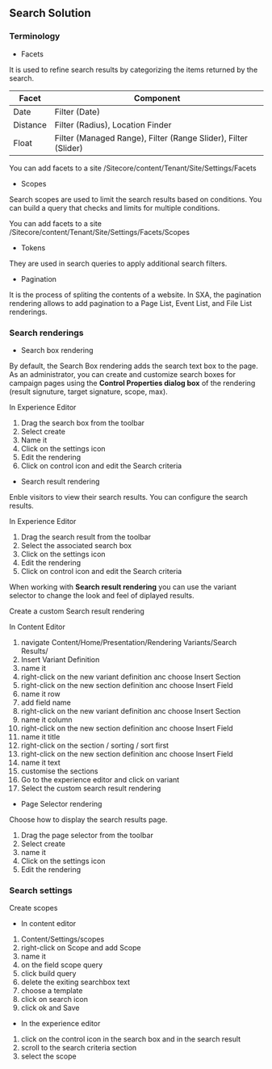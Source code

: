 ## Search Solution

### Terminology

- Facets

It is used to refine search results by categorizing the items returned by the search.

| Facet | Component |
| -- | -- |
| Date | Filter (Date) |
| Distance | Filter (Radius), Location Finder |
| Float | Filter (Managed Range), Filter (Range Slider), Filter (Slider) |

You can add facets to a site /Sitecore/content/Tenant/Site/Settings/Facets

- Scopes

Search scopes are used to limit the search results based on conditions.
You can build a query that checks and limits for multiple conditions.

You can add facets to a site /Sitecore/content/Tenant/Site/Settings/Facets/Scopes

- Tokens

They are used in search queries to apply additional search filters.

- Pagination

It is the process of spliting the contents of a website. In SXA, the pagination rendering allows to add pagination to a Page List, Event List, and File List renderings.


### Search renderings

- Search box rendering

By default, the Search Box rendering adds the search text box to the page. As an administrator, you can create and customize search boxes for campaign pages using the **Control Properties dialog box** of the rendering (result signuture, target signature, scope, max).

In Experience Editor

1. Drag the search box from the toolbar
2. Select create
3. Name it
4. Click on the settings icon
5. Edit the rendering
6. Click on control icon and edit the Search criteria

- Search result rendering

Enble visitors to view their search results. You can configure the search results.

In Experience Editor

1. Drag the search result from the toolbar
2. Select the associated search box
3. Click on the settings icon
4. Edit the rendering
5. Click on control icon and edit the Search criteria

When working with **Search result rendering** you can use the variant selector to change the look and feel of diplayed results.

Create a custom Search result rendering

In Content Editor 

1. navigate Content/Home/Presentation/Rendering Variants/Search Results/
2. Insert Variant Definition
3. name it
4. right-click on the new variant definition anc choose Insert Section
5. right-click on the new section definition anc choose Insert Field
6. name it row
7. add field name
8. right-click on the new variant definition anc choose Insert Section
9. name it column
10. right-click on the new section definition anc choose Insert Field
11. name it title
12. right-click on the section / sorting / sort first
13. right-click on the new section definition anc choose Insert Field
14. name it text
15. customise the sections
16. Go to the experience editor and click on variant
17. Select the custom search result rendering


- Page Selector rendering

Choose how to display the search results page.

1. Drag the page selector from the toolbar
2. Select create
3. name it
4. Click on the settings icon
5. Edit the rendering

### Search settings

Create scopes

- In content editor

1. Content/Settings/scopes
2. right-click on Scope and add Scope
3. name it
4. on the field scope query
5. click build query
6. delete the exiting searchbox text
7. choose a template
8. click on search icon
9. click ok and Save

- In the experience editor

1. click on the control icon in the search box and in the search result
2. scroll to the search criteria section
3. select the scope
